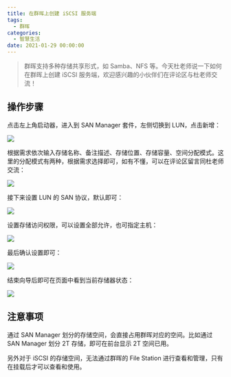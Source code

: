 ```yaml
---
title: 在群晖上创建 iSCSI 服务端
tags:
  - 群晖
categories:
  - 智慧生活
date: 2021-01-29 00:00:00
---
```


> 群晖支持多种存储共享形式，如 Samba、NFS 等。今天杜老师说一下如何在群晖上创建 iSCSI 服务端，欢迎感兴趣的小伙伴们在评论区与杜老师交流！

<!-- more -->

## 操作步骤

点击左上角启动器，进入到 SAN Manager 套件，左侧切换到 LUN，点击新增：

![](https://cdn.dusays.com/2021/01/307-1.jpg)

根据需求依次输入存储名称、备注描述、存储位置、存储容量、空间分配模式。这里的分配模式有两种，根据需求选择即可，如有不懂，可以在评论区留言同杜老师交流：

![](https://cdn.dusays.com/2021/01/307-2.jpg)

接下来设置 LUN 的 SAN 协议，默认即可：

![](https://cdn.dusays.com/2021/01/307-3.jpg)

设置存储访问权限，可以设置全部允许，也可指定主机：

![](https://cdn.dusays.com/2021/01/307-4.jpg)

最后确认设置即可：

![](https://cdn.dusays.com/2021/01/307-5.jpg)

结束向导后即可在页面中看到当前存储器状态：

![](https://cdn.dusays.com/2021/01/307-6.jpg)

## 注意事项

通过 SAN Manager 划分的存储空间，会直接占用群晖对应的空间。比如通过 SAN Manager 划分 2T 存储，即可在前台显示 2T 空间已用。

另外对于 iSCSI 的存储空间，无法通过群晖的 File Station 进行查看和管理，只有在挂载后才可以查看和使用。